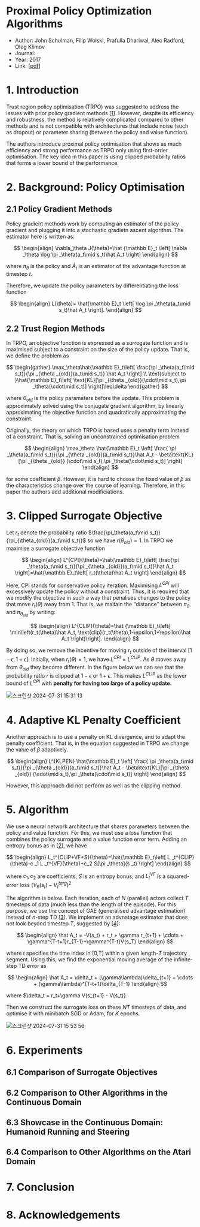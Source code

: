 # Proximal Policy Optimization Algorithms
- Author: John Schulman, Filip Wolski, Prafulla Dhariwal, Alec Radford, Oleg Klimov
- Journal:
- Year: 2017
- Link: [[pdf](https://arxiv.org/pdf/1707.06347)]

# 1. Introduction
Trust region policy optimisation (TRPO) was suggested to address the issues with prior policy gradient methods [[1](https://proceedings.mlr.press/v37/schulman15.pdf)]. However, despite its efficiency and robustness, the method is relatively complicated compared to other methods and is not compatible with architectures that include noise (such as dropout) or parameter sharing (between the policy and value function).

The authors introduce proximal policy optimisation that shows as much efficiency and strong performance as TRPO only using first-order optimisation. The key idea in this paper is using clipped probability ratios that forms a lower bound of the performance.

# 2. Background: Policy Optimisation

## 2.1 Policy Gradient Methods

Policy gradient methods work by computing an estimator of the policy gradient and plugging it into a stochastic gradietn ascent algorithm. The estimator here is written as:

$$
\begin{align}
\nabla_\theta J(\theta)=\hat {\mathbb E}_t \left[ \nabla _\theta \log \pi _\theta(a_t\mid s_t)\hat A_t \right]
\end{align}
$$

where $\pi_\theta$ is the policy and $\hat A_t$ is an estimator of the advantage function at timestep $t$.

Therefore, we update the policy parameters by differentiating the loss function

$$
\begin{align}
L(\theta)= \hat{\mathbb E}_t \left[ \log \pi _\theta(a_t\mid s_t)\hat A_t \right].
\end{align}
$$

## 2.2 Trust Region Methods

In TRPO, an objective function is expressed as a surrogate function and is maximised subject to a constraint on the size of the policy update. That is, we define the problem as

$$
\begin{gather}
\max_\theta\hat{\mathbb E}_t\left[ \frac{\pi _\theta(a_t\mid s_t)}{\pi _{\theta _{old}}(a_t\mid s_t)} \hat A_t \right]
\\
\text{subject to }\hat{\mathbb E}_t\left[ \text{KL}[\pi _{\theta _{old}}(\cdot\mid s_t),\pi _\theta(\cdot\mid s_t)] \right]\leq\delta
\end{gather}
$$

where $\theta_{old}$ is the policy parameters before the update. This problem is approximately solved using the conjugate gradient algorithm, by linearly approximating the objective function and quadratically approximating the constraint.

Originally, the theory on which TRPO is based uses a penalty term instead of a constraint. That is, solving an unconstrained optimisation problem

$$
\begin{align}
\max_\theta \hat{\mathbb E}_t \left[ \frac{ \pi _\theta(a_t\mid s_t)}{\pi _{\theta _{old}}(a_t\mid s_t)}\hat A_t - \beta\text{KL}[\pi _{\theta _{old}} (\cdot\mid s_t),\pi _\theta(\cdot\mid s_t)] \right]
\end{align}
$$

for some coefficient $\beta$. However, it is hard to choose the fixed value of $\beta$ as the characteristics change over the course of learning. Therefore, in this paper the authors add additional modificiations.

# 3. Clipped Surrogate Objective
Let $r_t$ denote the probability ratio $\frac{\pi_\theta(a_t\mid s_t)}{\pi_{\theta_{old}}(a_t\mid s_t)}$ so we have $r(\theta_{old})=1$. In TRPO we maximise a surrogate objective function


$$
\begin{align}
L^{CPI}(\theta)=\hat{\mathbb E}_t\left[ \frac{\pi _\theta(a_t\mid s_t)}{\pi _{\theta _{old}}(a_t\mid s_t)}\hat A_t \right]=\hat{\mathbb E}_t\left[ r_t(\theta)\hat A_t \right]
\end{align}
$$

Here, CPI stands for conservative policy iteration. Maximising $L^{CPI}$ will excessively update the policy without a constraint. Thus, it is required that we modify the objective in such a way that penalises changes to the policy that move $r_t(\theta)$ away from 1. That is, we maitain the "distance" between $\pi_\theta$ and $\pi_{\theta_{old}}$ by writing:

$$
\begin{align}
L^{CLIP}(\theta)=\hat {\mathbb E}_t\left[ \min\left(r_t(\theta)\hat A_t, \text{clip}(r_t(\theta),1-\epsilon,1+\epsilon)\hat A_t \right)\right].
\end{align}
$$

By doing so, we remove the incentive for moving $r_t$ outside of the interval $[1-\epsilon,1+\epsilon]$. 
Initially, when $r_t(\theta)=1$, we have $L^{CPI}=L^{CLIP}$. As $\theta$ moves away from $\theta_{old}$ they become different. In the figure below we can see that the probability ratio $r$ is clipped at $1-\epsilon$ or $1+\epsilon$. This makes $L^{CLIP}$ as the lower bound of $L^{CPI}$ with **penalty for having too large of a policy update.**

![스크린샷 2024-07-31 15 31 13](https://github.com/user-attachments/assets/f9e76d52-67c0-4d5d-baf1-c9ad1d50fbee)

# 4. Adaptive KL Penalty Coefficient

Another approach is to use a penalty on KL divergence, and to adapt the penalty coefficient. That is, in the equation suggested in TRPO we change the value of $\beta$ adaptively.

$$
\begin{align}
L^{KLPEN} \hat{\mathbb E}_t \left[ \frac{ \pi _\theta(a_t\mid s_t)}{\pi _{\theta _{old}}(a_t\mid s_t)}\hat A_t - \beta\text{KL}[\pi _{\theta _{old}} (\cdot\mid s_t),\pi _\theta(\cdot\mid s_t)] \right]
\end{align}
$$

However, this approach did not perform as well as the clipping method.

# 5. Algorithm

We use a neural network architecture that shares parameters between the policy and value function. For this, we must use a loss function that combines the policy surrogate and a value function error term. Adding an entropy bonus as in [[2](https://link.springer.com/content/pdf/10.1007/BF00992696.pdf)], we have

$$
\begin{align}
L_t^{CLIP+VF+S}(\theta)=\hat{\mathbb E}_t\left[ L _t^{CLIP}(\theta)-c _1 L _t^{VF}(\theta)+c_2 S[\pi _\theta](s _t) \right]
\end{align}
$$

where $c_1, c_2$ are coefficients, $S$ is an entropy bonus, and $L_t^{VF}$ is a squared-error loss $(V_\theta(s_t)-V_t^{targ})^2$

The algorithm is below. Each iteration, each of $N$ (parallel) actors collect $T$ timesteps of data (much less than the length of the episode). For this purpose, we use the concept of GAE (generalised advantage estimation) instead of $n$-step TD [[3](https://arxiv.org/pdf/1506.02438)]. We implement an advnatage estimator that does not look beyond timestep $T$, suggested by [[4](https://arxiv.org/pdf/1602.01783)]:

$$
\begin{align}
\hat A_t = -V(s_t) + r_t + \gamma r_{t+1} + \cdots + \gamma^{T-t+1}r_{T-1}+\gamma^{T-t}V(s_T)
\end{align}
$$

where $t$ specifies the time index in [0,T] within a given length-$T$ trajectory segment. Using this, we find the exponential moving average of the infinite-step TD error as

$$
\begin{align}
\hat A_t = \delta_t + (\gamma\lambda)\delta_{t+1} + \cdots + (\gamma\lambda)^{T-t+1}\delta_{T-1}
\end{align}
$$

where $\delta_t = r_t+\gamma V(s_{t+1} - V(s_t)}.

Then we construct the surrogate loss on these $NT$ timesteps of data, and optimise it with minibatch SGD or Adam, for $K$ epochs.

![스크린샷 2024-07-31 15 53 56](https://github.com/user-attachments/assets/86d17786-35b6-446f-b61d-b940233cd070)

# 6. Experiments

## 6.1 Comparison of Surrogate Objectives

## 6.2 Comparison to Other Algorithms in the Continuous Domain

## 6.3 Showcase in the Continuous Domain: Humanoid Running and Steering

## 6.4 Comparison to Other Algorithms on the Atari Domain

# 7. Conclusion

# 8. Acknowledgements

